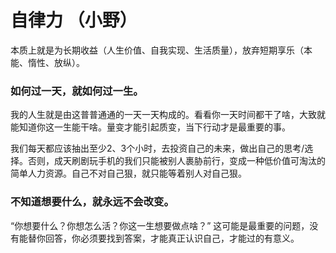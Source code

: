 # 自律力 （小野）

本质上就是为长期收益（人生价值、自我实现、生活质量），放弃短期享乐（本能、惰性、放纵）。



### 如何过一天，就如何过一生。

我的人生就是由这普普通通的一天一天构成的。看看你一天时间都干了啥，大致就能知道你这一生能干啥。量变才能引起质变，当下行动才是最重要的事。

我们每天都应该抽出至少2、3个小时，去投资自己的未来，做出自己的思考/选择。否则，成天刷剧玩手机的我们只能被别人裹胁前行，变成一种低价值可淘汰的简单人力资源。自己不对自己狠，就只能等着别人对自己狠。

### 不知道想要什么，就永远不会改变。

“你想要什么？你想怎么活？你这一生想要做点啥？” 这可能是最重要的问题，没有能替你回答，你必须要找到答案，才能真正认识自己，才能过的有意义。



